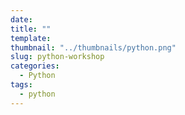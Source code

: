 ```yaml
---
date: 
title: ""
template: 
thumbnail: "../thumbnails/python.png"
slug: python-workshop
categories:
  - Python
tags:
  - python
---
```


